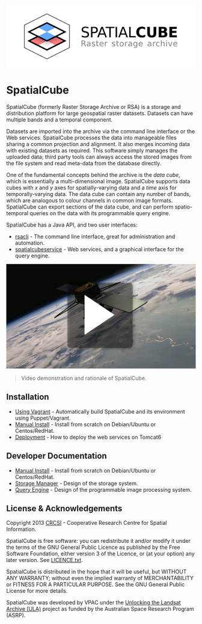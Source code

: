 ![Logo](doc/images/logo.png)

# SpatialCube

SpatialCube (formerly Raster Storage Archive or RSA) is a storage and distribution platform for large geospatial raster datasets.  Datasets can have multiple bands and a temporal component.

Datasets are imported into the archive via the command line interface or the Web services. SpatialCube processes the data into manageable files sharing a common projection and alignment. It also merges incoming data with existing datasets as required. This software simply manages the uploaded data; third party tools can always access the stored images from the file system and read meta-data from the database directly.

One of the fundamental concepts behind the archive is the *data cube*, which is essentially a multi-dimensional image. SpatialCube supports data cubes with *x* and *y* axes for spatially-varying data and a *time* axis for temporally-varying data. The data cube can contain any number of bands, which are analogous to colour channels in common image formats. SpatialCube can export sections of the data cube, and can perform spatio-temporal queries on the data with its programmable query engine.

SpatialCube has a Java API, and two user interfaces:
 
 * [rsacli](doc/rsacli_tutorial.md) - The command line interface, great for administration and automation.
 * [spatialcubeservice](doc/spatialcubeservice.md) - Web services, and a graphical interface for the query engine.

[![Screenshot](doc/images/video_thumb.jpg)](http://www.youtube.com/watch?v=YZwJW1fABnk)

> Video demonstration and rationale of SpatialCube.

## Installation

 * [Using Vagrant](doc/vagrant_install.md) - Automatically build SpatialCube and its environment using Puppet/Vagrant.
 * [Manual Install](doc/manual_install.md) - Install from scratch on Debian/Ubuntu or Centos/RedHat.
 * [Deployment](doc/deploy.md) - How to deploy the web services on Tomcat6

## Developer Documentation

 * [Manual Install](doc/manual_install.md) - Install from scratch on Debian/Ubuntu or Centos/RedHat.
 * [Storage Manager](doc/design.md) - Design of the storage system.
 * [Query Engine](doc/design-rsaquery.md) - Design of the programmable image processing system.

## License & Acknowledgements

Copyright 2013 [CRCSI][cscsi] - Cooperative Research Centre for Spatial Information.

SpatialCube is free software: you can redistribute it and/or modify it under the terms of the GNU General Public Licence as published by the Free Software Foundation, either version 3 of the Licence, or (at your option) any later version. See [LICENCE.txt](LICENSE.txt).

SpatialCube is distributed in the hope that it will be useful, but WITHOUT ANY WARRANTY; without even the implied warranty of MERCHANTABILITY or FITNESS FOR A PARTICULAR PURPOSE. See the GNU General Public License for more details.

SpatialCube was developed by VPAC under the [Unlocking the Landsat Archive (ULA)][asrp] project as funded by the Australian Space Research Program (ASRP).

[cscsi]: http://www.crcsi.com.au/
[asrp]: http://www.space.gov.au/AustralianSpaceResearchProgram/ProjectFactsheetspage/Pages/UnlockingtheLANDSATArchiveforFutureChallenges.aspx

